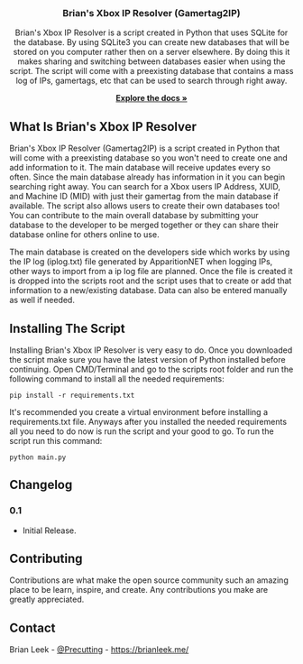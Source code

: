 <!-- PROJECT LOGO -->
<br />
<p align="center">
  <h3 align="center">Brian's Xbox IP Resolver (Gamertag2IP)</h3>

  <p align="center">
    Brian's Xbox IP Resolver is a script created in Python that uses SQLite for the database.  By using SQLite3 you can create new databases that will be stored on you computer rather then on a server elsewhere. By doing this it makes sharing and switching between databases easier when using the script. The script will come with a preexisting database that contains a mass log of IPs, gamertags, etc that can be used to search through right away.
    <br />
    <p align="center">
    <a href="https://brianleek.me/documentation/brians-xbox-ip-resolver/"><strong>Explore the docs »</strong></a>
  </p>
  </p>
</p>

<!-- WHAT IS BRIAN'S XBOX IP RESOLVER -->
## What Is Brian's Xbox IP Resolver
Brian's Xbox IP Resolver (Gamertag2IP) is a script created in Python that will come with a preexisting database so you won't need to create one and add information to it. The main database will receive updates every so often. Since the main database already has information in it you can begin searching right away. You can search for a Xbox users IP Address, XUID, and Machine ID (MID) with just their gamertag from the main database if available. The script also allows users to create their own databases too! You can contribute to the main overall database by submitting your database to the developer to be merged together or they can share their database online for others online to use.

The main database is created on the developers side which works by using the IP log (iplog.txt) file generated by ApparitionNET when logging IPs, other ways to import from a ip log file are planned. Once the file is created it is dropped into the scripts root and the script uses that to create or add that information to a new/existing database. Data can also be entered manually as well if needed. 

<!-- INSTALLING THE SCRIPT -->
## Installing The Script

Installing Brian's Xbox IP Resolver is very easy to do. Once you downloaded the script make sure you have the latest version of Python installed before continuing. Open CMD/Terminal and go to the scripts root folder and run the following command to install all the needed requirements:

`pip install -r requirements.txt`

It's recommended you create a virtual environment before installing a requirements.txt file. Anyways after you installed the needed requirements all you need to do now is run the script and your good to go. To run the script run this command:

`python main.py`

<!-- CHANGELOG -->
## Changelog

### 0.1
 - Initial Release.

<!-- CONTRIBUTING -->
## Contributing

Contributions are what make the open source community such an amazing place to be learn, inspire, and create. Any contributions you make are greatly appreciated.

<!-- CONTACT -->
## Contact

Brian Leek - [@Precutting](https://twitter.com/precutting) - https://brianleek.me/
